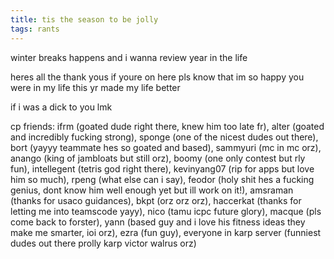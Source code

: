 ```yaml
---
title: tis the season to be jolly
tags: rants
---
```


winter breaks happens and i wanna review year in the life

heres all the thank yous if youre on here pls know that im so happy you were in my life this yr made my life better

if i was a dick to you lmk 

cp friends: ifrm (goated dude right there, knew him too late fr), alter (goated and incredibly fucking strong), sponge (one of the nicest dudes out there), bort (yayyy teammate hes so goated and based), sammyuri (mc in mc orz), anango (king of jambloats but still orz), boomy (one only contest but rly fun), intellegent (tetris god right there), kevinyang07 (rip for apps but love him so much), rpeng (what else can i say), feodor (holy shit hes a fucking genius, dont know him well enough yet but ill work on it!), amsraman (thanks for usaco guidances), bkpt (orz orz orz), haccerkat (thanks for letting me into teamscode yayy), nico (tamu icpc future glory), macque (pls come back to forster), yann (based guy and i love his fitness ideas they make me smarter, ioi orz), ezra (fun guy), everyone in karp server (funniest dudes out there prolly karp victor walrus orz)
